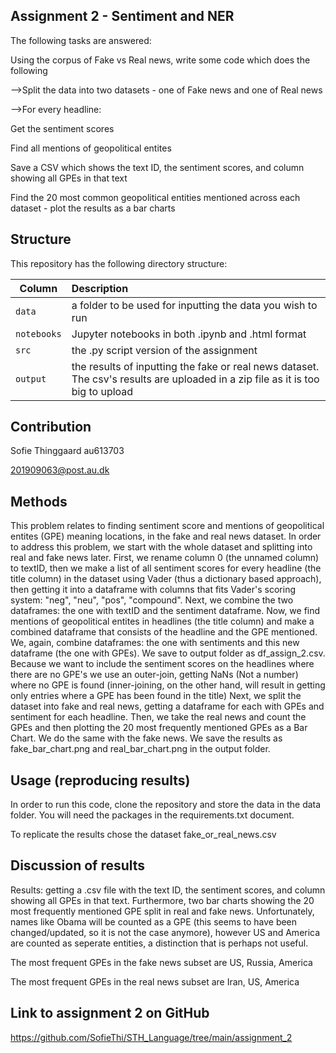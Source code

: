 ## Assignment 2 - Sentiment and NER

The following tasks are answered:

Using the corpus of Fake vs Real news, write some code which does the following

-->Split the data into two datasets - one of Fake news and one of Real news

-->For every headline:

Get the sentiment scores

Find all mentions of geopolitical entites

Save a CSV which shows the text ID, the sentiment scores, and column showing all GPEs in that text

Find the 20 most common geopolitical entities mentioned across each dataset - plot the results as a bar charts


## Structure

This repository has the following directory structure:

| Column | Description|
|--------|:-----------|
```data```| a folder to be used for inputting the data you wish to run
```notebooks``` | Jupyter notebooks in both .ipynb and .html format
```src``` | the .py script version of the assignment
```output``` | the results of inputting the fake or real news dataset. The csv's results are uploaded in a zip file as it is too big to upload

## Contribution

Sofie Thinggaard au613703

201909063@post.au.dk

## Methods

This problem relates to finding sentiment score and mentions of geopolitical entites (GPE) meaning locations, in the fake and real news dataset. In order to address this problem, we start with the whole dataset and splitting into real and fake news later. First, we rename column 0 (the unnamed column) to textID, then we make a list of all sentiment scores for every headline (the title column) in the dataset using Vader (thus a dictionary based approach), then getting it into a dataframe with columns that fits Vader's scoring system: "neg", "neu", "pos", "compound". Next, we combine the two dataframes: the one with textID and the sentiment dataframe. Now, we find mentions of geopolitical entites in headlines (the title column) and make a combined dataframe that consists of the headline and the GPE mentioned. We, again, combine dataframes: the one with sentiments and this new dataframe (the one with GPEs). We save to output folder as df_assign_2.csv. Because we want to include the sentiment scores on the headlines where there are no GPE's we use an outer-join, getting NaNs (Not a number) where no GPE is found (inner-joining, on the other hand, will result in getting only entries where a GPE has been found in the title)
Next, we split the dataset into fake and real news, getting a dataframe for each with GPEs and sentiment for each headline. Then, we take the real news and count the GPEs and then plotting the 20 most frequently mentioned GPEs as a Bar Chart. We do the same with the fake news. We save the results as fake_bar_chart.png and real_bar_chart.png in the output folder.

## Usage (reproducing results)

In order to run this code, clone the repository and store the data in the data folder. You will need the packages in the requirements.txt document.

To replicate the results chose the dataset fake_or_real_news.csv

## Discussion of results

Results: getting a .csv file with the text ID, the sentiment scores, and column showing all GPEs in that text. Furthermore, two bar charts showing the 20 most frequently mentioned GPE split in real and fake news. Unfortunately, names like Obama will be counted as a GPE (this seems to have been changed/updated, so it is not the case anymore), however US and America are counted as seperate entities, a distinction that is perhaps not useful.

The most frequent GPEs in the fake news subset are US, Russia, America 

The most frequent GPEs in the real news subset are Iran, US, America

## Link to assignment 2 on GitHub

https://github.com/SofieThi/STH_Language/tree/main/assignment_2
